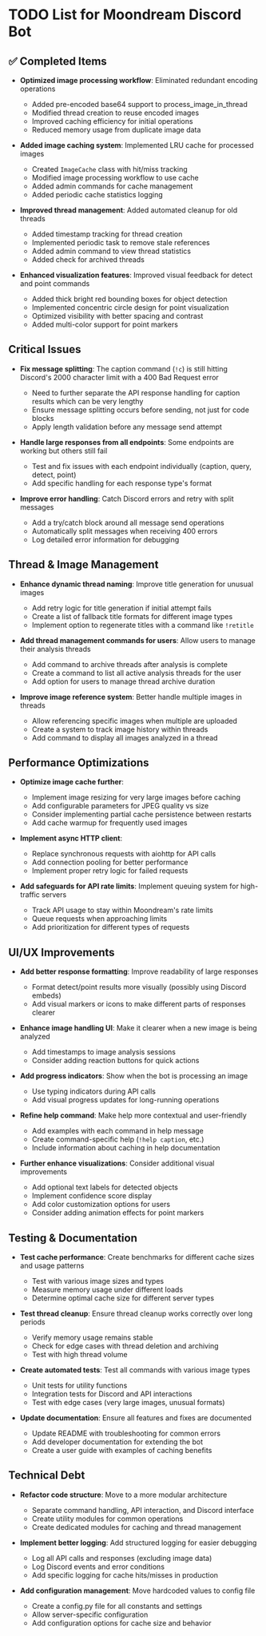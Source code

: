 # TODO List for Moondream Discord Bot

## ✅ Completed Items

- **Optimized image processing workflow**: Eliminated redundant encoding operations
  - Added pre-encoded base64 support to process_image_in_thread
  - Modified thread creation to reuse encoded images
  - Improved caching efficiency for initial operations
  - Reduced memory usage from duplicate image data

- **Added image caching system**: Implemented LRU cache for processed images
  - Created `ImageCache` class with hit/miss tracking
  - Modified image processing workflow to use cache
  - Added admin commands for cache management
  - Added periodic cache statistics logging

- **Improved thread management**: Added automated cleanup for old threads
  - Added timestamp tracking for thread creation
  - Implemented periodic task to remove stale references
  - Added admin command to view thread statistics
  - Added check for archived threads

- **Enhanced visualization features**: Improved visual feedback for detect and point commands
  - Added thick bright red bounding boxes for object detection
  - Implemented concentric circle design for point visualization
  - Optimized visibility with better spacing and contrast
  - Added multi-color support for point markers

## Critical Issues

- **Fix message splitting**: The caption command (`!c`) is still hitting Discord's 2000 character limit with a 400 Bad Request error
  - Need to further separate the API response handling for caption results which can be very lengthy
  - Ensure message splitting occurs before sending, not just for code blocks
  - Apply length validation before any message send attempt

- **Handle large responses from all endpoints**: Some endpoints are working but others still fail
  - Test and fix issues with each endpoint individually (caption, query, detect, point)
  - Add specific handling for each response type's format

- **Improve error handling**: Catch Discord errors and retry with split messages
  - Add a try/catch block around all message send operations
  - Automatically split messages when receiving 400 errors
  - Log detailed error information for debugging

## Thread & Image Management

- **Enhance dynamic thread naming**: Improve title generation for unusual images
  - Add retry logic for title generation if initial attempt fails
  - Create a list of fallback title formats for different image types
  - Implement option to regenerate titles with a command like `!retitle`

- **Add thread management commands for users**: Allow users to manage their analysis threads
  - Add command to archive threads after analysis is complete
  - Create a command to list all active analysis threads for the user
  - Add option for users to manage thread archive duration

- **Improve image reference system**: Better handle multiple images in threads
  - Allow referencing specific images when multiple are uploaded
  - Create a system to track image history within threads
  - Add command to display all images analyzed in a thread

## Performance Optimizations

- **Optimize image cache further**:
  - Implement image resizing for very large images before caching
  - Add configurable parameters for JPEG quality vs size
  - Consider implementing partial cache persistence between restarts
  - Add cache warmup for frequently used images

- **Implement async HTTP client**:
  - Replace synchronous requests with aiohttp for API calls
  - Add connection pooling for better performance
  - Implement proper retry logic for failed requests

- **Add safeguards for API rate limits**: Implement queuing system for high-traffic servers
  - Track API usage to stay within Moondream's rate limits
  - Queue requests when approaching limits
  - Add prioritization for different types of requests

## UI/UX Improvements

- **Add better response formatting**: Improve readability of large responses
  - Format detect/point results more visually (possibly using Discord embeds)
  - Add visual markers or icons to make different parts of responses clearer

- **Enhance image handling UI**: Make it clearer when a new image is being analyzed
  - Add timestamps to image analysis sessions
  - Consider adding reaction buttons for quick actions

- **Add progress indicators**: Show when the bot is processing an image
  - Use typing indicators during API calls
  - Add visual progress updates for long-running operations

- **Refine help command**: Make help more contextual and user-friendly
  - Add examples with each command in help message
  - Create command-specific help (`!help caption`, etc.)
  - Include information about caching in help documentation

- **Further enhance visualizations**: Consider additional visual improvements
  - Add optional text labels for detected objects
  - Implement confidence score display
  - Add color customization options for users
  - Consider adding animation effects for point markers

## Testing & Documentation

- **Test cache performance**: Create benchmarks for different cache sizes and usage patterns
  - Test with various image sizes and types
  - Measure memory usage under different loads
  - Determine optimal cache size for different server types

- **Test thread cleanup**: Ensure thread cleanup works correctly over long periods
  - Verify memory usage remains stable
  - Check for edge cases with thread deletion and archiving
  - Test with high thread volume

- **Create automated tests**: Test all commands with various image types
  - Unit tests for utility functions
  - Integration tests for Discord and API interactions
  - Test with edge cases (very large images, unusual formats)

- **Update documentation**: Ensure all features and fixes are documented
  - Update README with troubleshooting for common errors
  - Add developer documentation for extending the bot
  - Create a user guide with examples of caching benefits

## Technical Debt

- **Refactor code structure**: Move to a more modular architecture
  - Separate command handling, API interaction, and Discord interface
  - Create utility modules for common operations
  - Create dedicated modules for caching and thread management

- **Implement better logging**: Add structured logging for easier debugging
  - Log all API calls and responses (excluding image data)
  - Log Discord events and error conditions
  - Add specific logging for cache hits/misses in production

- **Add configuration management**: Move hardcoded values to config file
  - Create a config.py file for all constants and settings
  - Allow server-specific configuration
  - Add configuration options for cache size and behavior